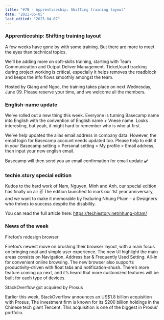 ```yaml
---
title: "#78 - Apprenticeship: Shifting training layout"
date: "2021-06-05"
last_edited: "2025-04-07"
---
```

### Apprenticeship: Shifting training layout

A few weeks have gone by with some training. But there are more to meet the eyes than technical topics.

We’ll be adding more on soft-skills training, starting with Team Communication and Output Deliver Management. Ticket/card tracking during project working is critical, especially it helps removes the roadblock and keeps the info flows smoothly amongst the team.

Hosted by Giang and Ngoc, the training takes place on next Wednesday, June 09. Please reserve your time, and we welcome all the members.

### English-name update

We’ve rolled out a new thing this week. Everyone is turning Basecamp name into English with the convention of English name + Vnese name. Looks interesting, but yeah, it might hard to remember who is who at first.

We’ve help updated the alias email address in company data. However, the email login for Basecamp account needs updated too. Please help to edit it in your Basecamp setting > Personal setting > My profile > Email address, then input your new english email.

Basecamp will then send you an email confirmation for email update ✔️

### techie.story special edition

Kudos to the hard work of Nam, Nguyen, Minh and Anh, our special edition has finally on air ✌️ The edition launched to mark our 1st year anniversary, and we want to make it memorable by featuring Nhung Pham - a Designers who thrives to success despite the disability.

You can read the full article here: <https://techiestory.net/nhung-pham/>

### News of the week

Firefox’s redesign browser

Firefox’s newest move on brushing their browser layout, with a main focus on bringing neat and simple user experience. The new UI highlight the main areas consists on Navigation, Address bar & Frequently Used Setting. All-in for convenient online browsing. The new browser also supports productivity-driven with float tabs and notification-shush. There’s more feature coming up next, and it’s heard that more customized features will be built for each type of devices.

StackOverflow got acquired by Prosus

Earlier this week, StackOverflow announces an US$1.8 billion acquisition with Prosus, The investment firm is known for its $200 billion holdings in the Chinese tech giant Tencent. This acquisition is one of the biggest in Prosus’ portfolio.
